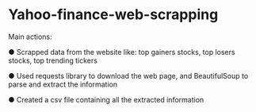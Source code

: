 # Yahoo-finance-web-scrapping
Main actions:

●	Scrapped data from the website like: top gainers stocks, top losers stocks, top trending tickers

●	Used requests library to download the web page, and BeautifulSoup to parse and extract the information

●	Created a csv file containing all the extracted information
